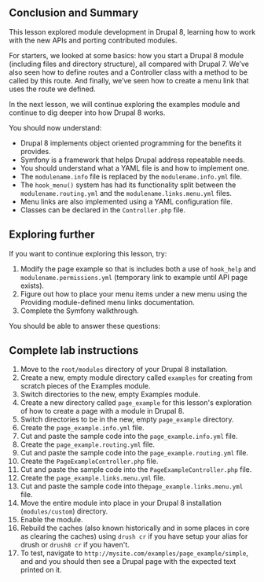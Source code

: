 <!--
{
"name" : "drupal-8-lesson-513-labs-and-other-information",
"version" : "0.0.1",
"title" : "Lesson 1.3 - Labs and other information",
"description" : "Labs and other information",
"freshnessDate" : 2015-12-11,
"homepage" : "https://docs.acquia.com/articles/drupal-8-lesson-513-labs-and-other-information",
"canonicalSource" : "https://docs.acquia.com/articles/drupal-8-lesson-513-labs-and-other-information",
"license" : "CC BY-SA"
}
-->

## Conclusion and Summary

This lesson explored module development in Drupal 8, learning how to work with the new APIs and porting contributed modules.

For starters, we looked at some basics: how you start a Drupal 8 module (including files and directory structure), all compared with Drupal 7\. We’ve also seen how to define routes and a Controller class with a method to be called by this route. And finally, we’ve seen how to create a menu link that uses the route we defined.

In the next lesson, we will continue exploring the examples module and continue to dig deeper into how Drupal 8 works.

You should now understand:

*   Drupal 8 implements object oriented programming for the benefits it provides.
*   Symfony is a framework that helps Drupal address repeatable needs.
*   You should understand what a YAML file is and how to implement one.
*   The `modulename.info` file is replaced by the `modulename.info.yml` file.
*   The `hook_menu()` system has had its functionality split between the `modulename.routing.yml` and the `modulename.links.menu.yml` files.
*   Menu links are also implemented using a YAML configuration file.
*   Classes can be declared in the `Controller.php` file.

<!-- @task, "text" : "Make sure you have understood everything listed above. Go back and find some more examples in case you missed something." -->

<!-- @section -->

## Exploring further

If you want to continue exploring this lesson, try:

1.  Modify the page example so that is includes both a use of `hook_help` and `modulename.permissions.yml` (temporary link to example until API page exists).
2.  Figure out how to place your menu items under a new menu using the Providing module-defined menu links documentation.
3.  Complete the Symfony walkthrough.

<!-- @task, "text" : "Do at least one from the three tasks above." -->

You should be able to answer these questions:

<!-- @task, "hasDeliverable" : true, "text" : "What is different about Drupal 8 module development?" -->
<!-- @task, "hasDeliverable" : true, "text" : "Why is Symfony now a part of Drupal?" -->
<!-- @task, "hasDeliverable" : true, "text" : "What replaces a `page callback` function used in Drupal 7's `hook_menu()` function?" -->
<!-- @task, "hasDeliverable" : true, "text" : "What is autoloading?" -->

<!-- @section -->

## Complete lab instructions

1.  Move to the `root/modules` directory of your Drupal 8 installation.
2.  Create a new, empty module directory called `examples` for creating from scratch pieces of the Examples module.
3.  Switch directories to the new, empty Examples module.
4.  Create a new directory called `page_example` for this lesson's exploration of how to create a page with a module in Drupal 8.
5.  Switch directories to be in the new, empty `page_example` directory.
6.  Create the `page_example.info.yml` file.
7.  Cut and paste the sample code into the `page_example.info.yml` file.
8.  Create the `page_example.routing.yml` file.
9.  Cut and paste the sample code into the `page_example.routing.yml` file.
10.  Create the `PageExampleController.php` file.
11.  Cut and paste the sample code into the `PageExampleController.php` file.
12.  Create the `page_example.links.menu.yml` file.
13.  Cut and paste the sample code into the`page_example.links.menu.yml` file.
14.  Move the entire module into place in your Drupal 8 installation (`modules/custom`) directory.
15.  Enable the module.
16.  Rebuild the caches (also known historically and in some places in core as clearing the caches) using `drush cr` if you have setup your alias for drush or `drush8 cr` if you haven't.
17.  To test, navigate to `http://mysite.com/examples/page_example/simple`, and and you should then see a Drupal page with the expected text printed on it.

<!-- @task, "text" : "Make sure you have done everything listed above. Go back and correct yourself in case you missed something." -->
